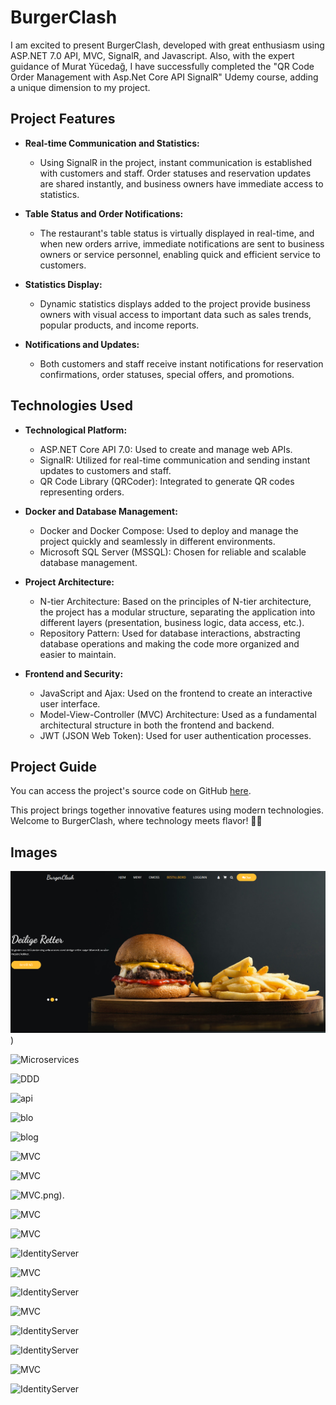 # BurgerClash

I am excited to present BurgerClash, developed with great enthusiasm using ASP.NET 7.0 API, MVC, SignalR, and Javascript. Also, with the expert guidance of Murat Yücedağ, I have successfully completed the "QR Code Order Management with Asp.Net Core API SignalR" Udemy course, adding a unique dimension to my project.

## Project Features

- **Real-time Communication and Statistics:**
  - Using SignalR in the project, instant communication is established with customers and staff. Order statuses and reservation updates are shared instantly, and business owners have immediate access to statistics.

- **Table Status and Order Notifications:**
  - The restaurant's table status is virtually displayed in real-time, and when new orders arrive, immediate notifications are sent to business owners or service personnel, enabling quick and efficient service to customers.

- **Statistics Display:**
  - Dynamic statistics displays added to the project provide business owners with visual access to important data such as sales trends, popular products, and income reports.

- **Notifications and Updates:**
  - Both customers and staff receive instant notifications for reservation confirmations, order statuses, special offers, and promotions.

## Technologies Used

- **Technological Platform:**
  - ASP.NET Core API 7.0: Used to create and manage web APIs.
  - SignalR: Utilized for real-time communication and sending instant updates to customers and staff.
  - QR Code Library (QRCoder): Integrated to generate QR codes representing orders.

- **Docker and Database Management:**
  - Docker and Docker Compose: Used to deploy and manage the project quickly and seamlessly in different environments.
  - Microsoft SQL Server (MSSQL): Chosen for reliable and scalable database management.

- **Project Architecture:**
  - N-tier Architecture: Based on the principles of N-tier architecture, the project has a modular structure, separating the application into different layers (presentation, business logic, data access, etc.).
  - Repository Pattern: Used for database interactions, abstracting database operations and making the code more organized and easier to maintain.

- **Frontend and Security:**
  - JavaScript and Ajax: Used on the frontend to create an interactive user interface.
  - Model-View-Controller (MVC) Architecture: Used as a fundamental architectural structure in both the frontend and backend.
  - JWT (JSON Web Token): Used for user authentication processes.

## Project Guide

You can access the project's source code on GitHub [here](https://lnkd.in/dBSYgA7R).

This project brings together innovative features using modern technologies. Welcome to BurgerClash, where technology meets flavor! 🍔🚀



## Images

![Dashboard](/Frontent/WebUI/wwwroot/Burgerclash/1.png))

![Microservices](Frontends/WebUI/wwwroot/Burberclash/2.png)

![DDD](Frontends/WebUI/wwwroot/Burberclash/3.png)

![api](Frontends/WebUI/wwwroot/Burberclash/4.png)


![blo](Frontends/WebUI/wwwroot/Burberclash/5.png)

![blog](Frontends/WebUI/wwwroot/Burberclash/6.png)

![MVC](Frontends/WebUI/wwwroot/Burberclash/7.png)

![MVC](Frontends/WebUI/wwwroot/Burberclash/8.png)

![MVC](Frontends/WebUI/wwwroot/Burberclash/9).png).

![MVC](Frontends/WebUI/wwwroot/Burberclash/10.png)

![MVC](Frontends/WebUI/wwwroot/Burberclash/11.png)

![IdentityServer](Frontends/WebUI/wwwroot/Burberclash/12.png)

![MVC](Frontends/WebUI/wwwroot/Burberclash/13.png)

![IdentityServer](Frontends/WebUI/wwwroot/Burberclash/14.png)

![MVC](Frontends/WebUI/wwwroot/Burberclash/15.png)

![IdentityServer](Frontends/WebUI/wwwroot/Burberclash/16.png)

![IdentityServer](Frontends/WebUI/wwwroot/Burberclash/17.png)

![MVC](Frontends/WebUI/wwwroot/Burberclash/18.png)

![IdentityServer](Frontends/WebUI/wwwroot/Burberclash/19.png)
